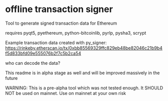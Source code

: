 # offline transaction signer
Tool to generate signed transaction data for Ethereum

requires pyqt5, pyethereum, python-bitcoinlib, pyrlp, pysha3, scrypt

Example transaction data created with py_signer: https://rinkeby.etherscan.io/tx/0xbb85569329ffc829eb48be82046c21b9b4f5d833bfd09e555076b2f7c5b2ca54

who can decode the data?


This readme is in alpha stage as well and will be improved massively in the future

WARNING: This is a pre-alpha tool which was not tested enough. It SHOULD NOT be used on mainnet. Use on mainnet at your own risk
